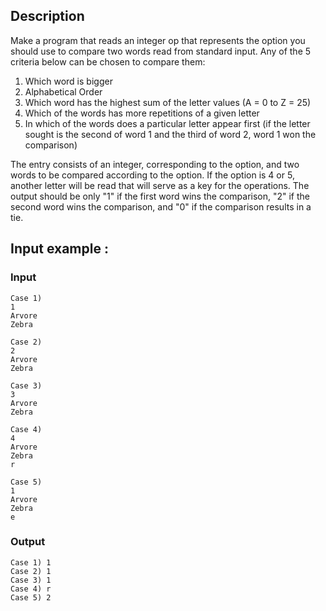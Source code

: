 ## Description 

Make a program that reads an integer op that represents the option you should use to compare two words read from standard input. Any of the 5 criteria below can be chosen to compare them:

1. Which word is bigger
2. Alphabetical Order
3. Which word has the highest sum of the letter values ​​(A = 0 to Z = 25)
4. Which of the words has more repetitions of a given letter
5. In which of the words does a particular letter appear first (if the letter sought is the second of word 1 and the third of word 2, word 1 won the comparison)

The entry consists of an integer, corresponding to the option, and two words to be compared according to the option. If the option is 4 or 5, another letter will be read that will serve as a key for the operations. The output should be only "1" if the first word wins the comparison, "2" if the second word wins the comparison, and "0" if the comparison results in a tie.

## Input example :
### Input
```
Case 1) 
1
Arvore
Zebra

Case 2)
2
Arvore
Zebra

Case 3)
3
Arvore
Zebra

Case 4)
4
Arvore
Zebra
r

Case 5)
1
Arvore
Zebra
e
```
### Output

```
Case 1) 1
Case 2) 1
Case 3) 1 
Case 4) r
Case 5) 2
```